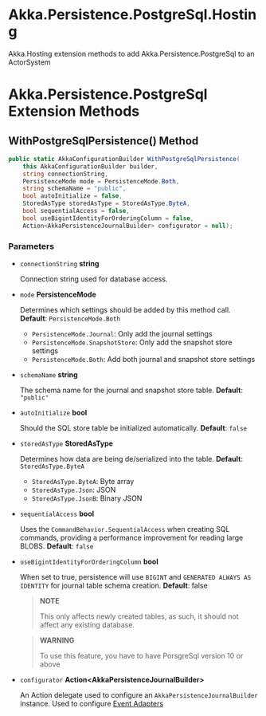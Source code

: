 # Akka.Persistence.PostgreSql.Hosting

Akka.Hosting extension methods to add Akka.Persistence.PostgreSql to an ActorSystem

# Akka.Persistence.PostgreSql Extension Methods

## WithPostgreSqlPersistence() Method

```csharp
public static AkkaConfigurationBuilder WithPostgreSqlPersistence(
    this AkkaConfigurationBuilder builder,
    string connectionString,
    PersistenceMode mode = PersistenceMode.Both,
    string schemaName = "public",
    bool autoInitialize = false,
    StoredAsType storedAsType = StoredAsType.ByteA,
    bool sequentialAccess = false,
    bool useBigintIdentityForOrderingColumn = false, 
    Action<AkkaPersistenceJournalBuilder> configurator = null);
```

### Parameters

* `connectionString` __string__

  Connection string used for database access.

* `mode` __PersistenceMode__

  Determines which settings should be added by this method call. __Default__: `PersistenceMode.Both`

    * `PersistenceMode.Journal`: Only add the journal settings
    * `PersistenceMode.SnapshotStore`: Only add the snapshot store settings
    * `PersistenceMode.Both`: Add both journal and snapshot store settings

* `schemaName` __string__

  The schema name for the journal and snapshot store table. __Default__: `"public"`

* `autoInitialize` __bool__

  Should the SQL store table be initialized automatically. __Default__: `false`

* `storedAsType` __StoredAsType__

  Determines how data are being de/serialized into the table. __Default__: `StoredAsType.ByteA`

  * `StoredAsType.ByteA`: Byte array
  * `StoredAsType.Json`: JSON
  * `StoredAsType.JsonB`: Binary JSON

* `sequentialAccess` __bool__

  Uses the `CommandBehavior.SequentialAccess` when creating SQL commands, providing a performance improvement for reading large BLOBS. __Default__: `false`

* `useBigintIdentityForOrderingColumn` __bool__

  When set to true, persistence will use `BIGINT` and `GENERATED ALWAYS AS IDENTITY` for journal table schema creation. __Default__: false

  > __NOTE__
  > 
  > This only affects newly created tables, as such, it should not affect any existing database.
 
  > __WARNING__
  > 
  > To use this feature, you have to have PorsgreSql version 10 or above

* `configurator` __Action\<AkkaPersistenceJournalBuilder\>__

  An Action delegate used to configure an `AkkaPersistenceJournalBuilder` instance. Used to configure [Event Adapters](https://getakka.net/articles/persistence/event-adapters.html)

